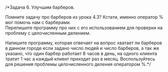 /*Задача 6. Улучшим барберов.

Помните задачу про барберов из урока 4.3? Кстати, именно оператор % мог помочь нам с барберами. \
Перепишите программу про них с его использованием для проверки на проблему с целочисленным делением.


Напишите программу, которая отвечает на вопрос хватает ли барберов в данном городе если задано число людей 
и число барберов, а так же указано, что один барбер работает 8 часов в день, на одного клиента тратит 1 час 
а каждый клиент приходит раз в месяц. Воспользуйтесь для решения проблемы целочисленного деления оператором %.*/